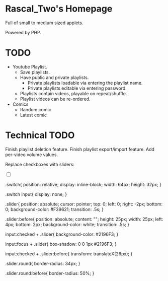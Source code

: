 # Rascal_Two's Homepage

Full of small to medium sized applets.

Powered by PHP.

# TODO

- Youtube Playlist.
    - Save playlists.
    - Have public and private playlists.
        - Private playlists loadable via entering the playlist name.
        - Private playlists editable via entering password.
    - Playlists contain videos, playable on repeat/shuffle.
    - Playlist videos can be re-ordered.
- Comics
    - Random comic
    - Latest comic

# Technical TODO

Finish playlist deletion feature.
Finish playlist export/import feature.
Add per-video volume values.

Replace checkboxes with sliders:

<label class="switch">
    <input type="checkbox" id="shuffle">
    <div class="slider round"></div>
</label>

.switch{
    position: relative;
    display: inline-block;
    width: 64px;
    height: 32px;
}

.switch input{
    display: none;
}

.slider{
    position: absolute;
    cursor: pointer;
    top: 0;
    left: 0;
    right: -2px;
    bottom: 0;
    background-color: #F39621;
    transition: .5s;
}

.slider:before{
    position: absolute;
    content: "";
    height: 25px;
    width: 25px;
    left: 4px;
    bottom: 2px;
    background-color: white;
    transition: .5s;
}

input:checked + .slider{
    background-color: #2196F3;
}

input:focus + .slider{
    box-shadow: 0 0 1px #2196F3;
}

input:checked + .slider:before{
    transform: translateX(26px);
}

.slider.round{
    border-radius: 34px;
}

.slider.round:before{
    border-radius: 50%;
}
